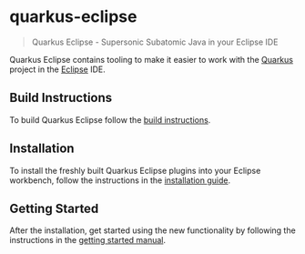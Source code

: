 # quarkus-eclipse

> Quarkus Eclipse - Supersonic Subatomic Java in your Eclipse IDE

Quarkus Eclipse contains tooling to make it easier to work with the [Quarkus](https://quarkus.io) project in the [Eclipse](https://www.eclipse.org) IDE.

## Build Instructions

To build Quarkus Eclipse follow the [build instructions](documentation/building/build.md).

## Installation

To install the freshly built Quarkus Eclipse plugins into your Eclipse workbench, follow the instructions in the [installation guide](documentation/installation/install.md).

## Getting Started

After the installation, get started using the new functionality by following the instructions in the [getting started manual](documentation/getting-started/getting-started.md).